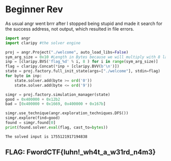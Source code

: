 # Beginner Rev

As usual angr went brrr after I stopped being stupid and made it search for the success address, not output, which resulted in file errors.

```python
import angr
import claripy #the solver engine

proj = angr.Project("./welcome", auto_load_libs=False)
sym_arg_size = 0x10 #Length in Bytes because we will multiply with 8 later
inp = [claripy.BVS('flag_%d' % i, 8 ) for i in range(sym_arg_size)]
flag = claripy.Concat(*inp + [claripy.BVV(b'\n')])
state = proj.factory.full_init_state(args=["./welcome"], stdin=flag)
for byte in inp:
    state.solver.add(byte >= ord('0'))
    state.solver.add(byte <= ord('9'))

simgr = proj.factory.simulation_manager(state)
good = 0x400000 + 0x12b2
bad = [0x400000 + 0x1669, 0x400000 + 0x167b]

simgr.use_technique(angr.exploration_techniques.DFS())
simgr.explore(find=good)
found = simgr.found[0]
print(found.solver.eval(flag, cast_to=bytes))
```

```text
The solved input is 1755121917194838
```

## FLAG: FwordCTF{luhn!\_wh4t\_a\_w31rd\_n4m3}

